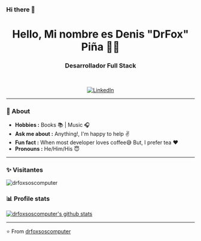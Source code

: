 ### Hi there 👋

<h1 align="center"> Hello, Mi nombre es Denis "DrFox" Piña 👨‍💻 </h1>

<h3 align="center">  Desarrollador Full Stack </h3> <br>

<p align="center"> 
<a href="https://www.linkedin.com/in/denis-drfox/"><img alt="LinkedIn" src="https://img.shields.io/badge/-Sulthan_Mohaideen-blue?style=flat-square&logo=Linkedin&logoColor=white&link=https://www.linkedin.com/in/sulthannk/"></a>
</p>

---------------------------------------------------------------------------------------------------------------------------------------------------------------------------------
### 🤔 About
-  **Hobbies :** Books :books: | Music :headphones:
-  **Ask me about :** Anything!, I'm happy to help :v:
-  **Fun fact :** When most developer loves coffee:sweat_smile: But, I prefer tea :heart: 
-  **Pronouns :** He/Him/His :innocent:

---------------------------------------------------------------------------------------------------------------------------------------------------------------------------------
### ✨ Visitantes 

<p align="left"> <img src="https://komarev.com/ghpvc/?username=drfoxsoscomputer" alt="drfoxsoscomputer" /> </p>

### 📊 Profile stats

[![drfoxsoscomputer's github stats](https://github-readme-stats.vercel.app/api?username=drfoxsoscomputer&show_icons=true&title_color=fff&icon_color=79ff97&text_color=9f9f9f&bg_color=151515)](https://github.com/drfoxsoscomputer/github-readme-stats)

-------------------------------------------------------------------------------------------------------------------------------------------------------------------------------

⭐️ From [drfoxsoscomputer](http://www.github.com/drfoxsoscomputer)
